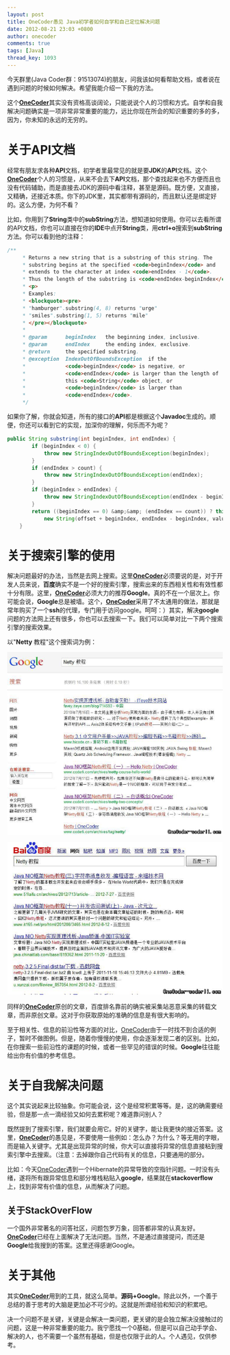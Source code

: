 ```yaml
---
layout: post
title: OneCoder愚见 Java初学者如何自学和自己定位解决问题
date: 2012-08-21 23:03 +0800
author: onecoder
comments: true
tags: [Java]
thread_key: 1093
---
```

今天群里(Java Coder群：91513074)的朋友，问我该如何看帮助文档，或者说在遇到问题的时候如何解决。希望我能介绍一下我的方法。

这个<a href="http://www.coderli.com">**OneCoder**</a>其实没有资格高谈阔论，只能说说个人的习惯和方式。自学和自我解决问题确实是一项非常非常重要的能力，远比你现在所会的知识重要的多的多，因为，你未知的永远的无穷的。

# 关于API文档
	
经常有朋友求各种**API**文档，初学者里最常见的就是要**JDK**的**API**文档。这个<a href="http://www.coderli.com">**OneCoder**</a>个人的习惯是，从来不会去下**API**文档，那个查找起来也不方便而且也没有代码辅助，而是直接去JDK的源码中看注释，甚至是源码。既方便，又直接，又精确，还接近本质。你下的JDK里，其实都带有源码的，而且默认还是绑定好的。这么方便，为何不看？

比如，你用到了**String**类中的**subString**方法，想知道如何使用。你可以去看所谓的API文档，你也可以直接在你的**IDE**中点开**String**类，用**ctrl+o**搜索到**subString**方法。你可以看到他的注释：

```java
/**
     * Returns a new string that is a substring of this string. The
     * substring begins at the specified <code>beginIndex</code> and
     * extends to the character at index <code>endIndex - 1</code>.
     * Thus the length of the substring is <code>endIndex-beginIndex</code>.
     * <p>
     * Examples:
     * <blockquote><pre>
     * "hamburger".substring(4, 8) returns "urge"
     * "smiles".substring(1, 5) returns "mile"
     * </pre></blockquote>
     *
     * @param      beginIndex   the beginning index, inclusive.
     * @param      endIndex     the ending index, exclusive.
     * @return     the specified substring.
     * @exception  IndexOutOfBoundsException  if the
     *             <code>beginIndex</code> is negative, or
     *             <code>endIndex</code> is larger than the length of
     *             this <code>String</code> object, or
     *             <code>beginIndex</code> is larger than
     *             <code>endIndex</code>.
     */
```

如果你了解，你就会知道，所有的接口的**API**都是根据这个**Javadoc**生成的。顺便，你还可以看到它的实现，加深你的理解，何乐而不为呢？

```java
public String substring(int beginIndex, int endIndex) {
        if (beginIndex < 0) {
            throw new StringIndexOutOfBoundsException(beginIndex);
        }
        if (endIndex > count) {
            throw new StringIndexOutOfBoundsException(endIndex);
        }
        if (beginIndex > endIndex) {
            throw new StringIndexOutOfBoundsException(endIndex - beginIndex);
        }
        return ((beginIndex == 0) &amp;&amp; (endIndex == count)) ? this :
            new String(offset + beginIndex, endIndex - beginIndex, value);
    }
```

# 关于搜索引擎的使用

解决问题最好的办法，当然是去网上搜索。这里<a href="http://www.coderli.com">**OneCoder**</a>必须要说的是，对于开发人员来说，**百度**确实不是一个好的搜索引擎，搜索出来的东西相关性和有效性都十分有限。这里，<a href="http://www.coderli.com">**OneCoder**</a>必须大力的推荐**Google**。真的不在一个层次上。你可能会说，**Google**总是被墙。这个，<a href="http://www.coderli.com">**OneCoder**</a>采用了不太通用的做法，那就是常年购买了一个**ssh**的代理，专门用于访问google。呵呵：）其实，解决**google**问题的方法网上还有很多，你也可以去搜索一下。我们可以简单对比一下两个搜索引擎的搜索效果。

以"**Netty** 教程"这个搜索词为例：

![](/images/oldposts/hcrs8.jpg)

![](/images/oldposts/pqpG6.jpg)

同样的<a href="http://www.coderli.com">**OneCoder**</a>原创的文章，百度排名靠前的确实被采集站恶意采集的转载文章，而非原创文章。这对于你获取原始的准确的信息是有很大影响的。

至于相关性、信息的前沿性等方面的对比，<a href="http://www.coderli.com">OneCoder</a>由于一时找不到合适的例子，暂时不做图例。但是，随着你慢慢的使用，你会逐渐发现二者的区别。比如，在你搜索一些前沿性的课题的时候，或者一些罕见的错误的时候。**Google**往往能给出你有价值的参考信息。

# 关于自我解决问题
		
这个其实说起来比较抽象。你可能会说，这个是经常积累等等。是，这的确需要经验，但是那一点一滴经验又如何去累积呢？难道靠问别人？

既然提到了搜索引擎，我们就要会用它。好的关键字，能让我更快的接近答案。这里，<a href="http://www.coderli.com">**OneCoder**</a>的愚见是，不要使用一些例如：怎么办？为什么？等无用的字眼，而是输入关键字。尤其是出现异常的时候，你大可以直接将异常的信息直接粘到搜索引擎中去搜索。（注意：去掉跟你自己代码有关的信息，只要通用的部分。

比如：今天<a href="http://www.coderli.com">OneCoder</a>遇到一个Hibernate的异常导致的空指针问题。一时没有头绪，遂将所有跟异常信息和部分堆栈粘贴入**google**，结果就在**stackoverflow**上，找到非常有价值的信息，从而解决了问题。

## 关于StackOverFlow
		
一个国外非常著名的问答社区，问题包罗万象，回答都非常的认真友好。<a href="http://www.coderli.com">**OneCoder**</a>已经在上面解决了无法问题。当然，不是通过直接提问，而还是**Google**给我搜到的答案。这里还得感谢Google。

# 关于其他

其实<a href="http://www.coderli.com">**OneCoder**</a>用到的工具，就这么简单。**源码+Google**。除此以外，一个善于总结的善于思考的大脑是更加必不可少的。这就是所谓经验和知识的积累吧。

决一个问题不是关键，关键是会解决一类问题，更关键的是会独立解决没接触过的问题，这是一种非常重要的能力。我宁愿找一个0基础，但是可以自己动手学会、解决的人，也不需要一个虽然有基础，但是也仅限于此的人。个人遇见，仅供参考。